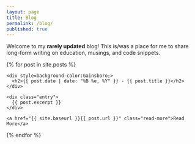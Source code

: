 ```yaml
---
layout: page
title: Blog
permalink: /blog/
published: true
---
```


Welcome to my __rarely updated__ blog! This is/was a place for me to share long-form writing on education, musings, and code snippets.

<div class="posts">
  {% for post in site.posts %}
  <article class="post">
    
    <div style=background-color:Gainsboro;>
      <h2>{{ post.date | date: "%B %e, %Y" }} - {{ post.title }}</h2>
    </div>
    
    <div class="entry">
      {{ post.excerpt }}
    </div>

    <a href="{{ site.baseurl }}{{ post.url }}" class="read-more">Read More</a>
  </article>
  {% endfor %}
</div>
